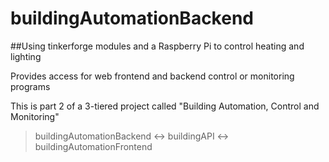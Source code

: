 # buildingAutomationBackend

##Using tinkerforge modules and a Raspberry Pi to control heating and lighting

Provides access for web frontend and backend control or monitoring programs

This is part 2 of a 3-tiered project called "Building Automation, Control and Monitoring"

>buildingAutomationBackend <-> buildingAPI <-> buildingAutomationFrontend
